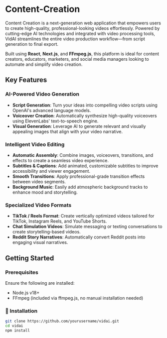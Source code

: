 # Content-Creation

Content Creation is a next-generation web application that empowers users to create high-quality, professional-looking videos effortlessly. Powered by cutting-edge AI technologies and integrated with video processing tools, VidAI streamlines the entire video production workflow—from script generation to final export.

Built using **React**, **Next.js**, and **FFmpeg.js**, this platform is ideal for content creators, educators, marketers, and social media managers looking to automate and simplify video creation.

## Key Features

### AI-Powered Video Generation
- **Script Generation**: Turn your ideas into compelling video scripts using OpenAI's advanced language models.
- **Voiceover Creation**: Automatically synthesize high-quality voiceovers using ElevenLabs' text-to-speech engine.
- **Visual Generation**: Leverage AI to generate relevant and visually appealing images that align with your video narrative.

### Intelligent Video Editing
- **Automatic Assembly**: Combine images, voiceovers, transitions, and effects to create a seamless video experience.
- **Subtitles & Captions**: Add animated, customizable subtitles to improve accessibility and viewer engagement.
- **Smooth Transitions**: Apply professional-grade transition effects between video segments.
- **Background Music**: Easily add atmospheric background tracks to enhance mood and storytelling.

### Specialized Video Formats
- **TikTok / Reels Format**: Create vertically optimized videos tailored for TikTok, Instagram Reels, and YouTube Shorts.
- **Chat Simulation Videos**: Simulate messaging or texting conversations to create storytelling-based videos.
- **Reddit Story Narratives**: Automatically convert Reddit posts into engaging visual narratives.

## Getting Started

### Prerequisites
Ensure the following are installed:
- Node.js v18+
- FFmpeg (included via ffmpeg.js, no manual installation needed)

### 🔧 Installation

```bash
git clone https://github.com/yourusername/vidai.git
cd vidai
npm install


